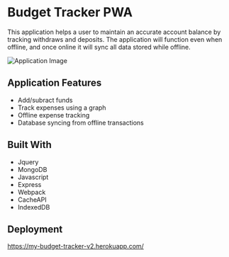 # Budget Tracker PWA

This application helps a user to maintain an accurate account balance by tracking withdraws and deposits.
The application will function even when offline, and once
online it will sync all data stored while offline. 

 ![Application Image](https://i.ibb.co/CsGdWN7/budget.png)

## Application Features

* Add/subract funds
* Track expenses using a graph
* Offline expense tracking
* Database syncing from offline transactions

## Built With

* Jquery
* MongoDB
* Javascript 
* Express
* Webpack
* CacheAPI
* IndexedDB

## Deployment

https://my-budget-tracker-v2.herokuapp.com/